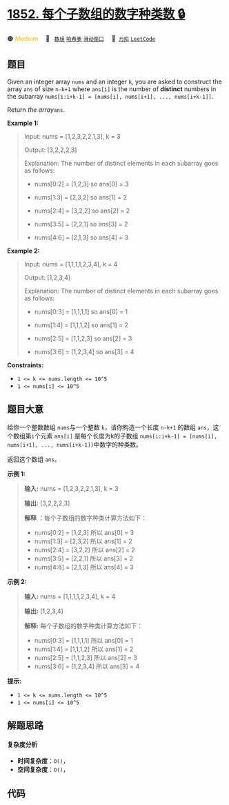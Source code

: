 # [1852. 每个子数组的数字种类数 🔒](https://2xiao.github.io/leetcode-js/problem/1852.html)

🟠 <font color=#ffb800>Medium</font>&emsp; 🔖&ensp; [`数组`](/tag/array.md) [`哈希表`](/tag/hash-table.md) [`滑动窗口`](/tag/sliding-window.md)&emsp; 🔗&ensp;[`力扣`](https://leetcode.cn/problems/distinct-numbers-in-each-subarray) [`LeetCode`](https://leetcode.com/problems/distinct-numbers-in-each-subarray)

## 题目

Given an integer array `nums` and an integer `k`, you are asked to construct
the array `ans` of size `n-k+1` where `ans[i]` is the number of **distinct**
numbers in the subarray `nums[i:i+k-1] = [nums[i], nums[i+1], ...,
nums[i+k-1]]`.

Return _the array_`ans`.



**Example 1:**

> 
> 
> Input: nums = [1,2,3,2,2,1,3], k = 3
> 
> 
> 
> Output: [3,2,2,2,3]
> 
> 
> 
> Explanation: The number of distinct elements in each subarray goes as follows:
> 
> 
> - nums[0:2] = [1,2,3] so ans[0] = 3
> 
> 
> - nums[1:3] = [2,3,2] so ans[1] = 2
> 
> 
> - nums[2:4] = [3,2,2] so ans[2] = 2
> 
> 
> - nums[3:5] = [2,2,1] so ans[3] = 2
> 
> 
> - nums[4:6] = [2,1,3] so ans[4] = 3
> 
> 

**Example 2:**

> 
> 
> Input: nums = [1,1,1,1,2,3,4], k = 4
> 
> 
> 
> Output: [1,2,3,4]
> 
> 
> 
> Explanation: The number of distinct elements in each subarray goes as follows:
> 
> 
> - nums[0:3] = [1,1,1,1] so ans[0] = 1
> 
> 
> - nums[1:4] = [1,1,1,2] so ans[1] = 2
> 
> 
> - nums[2:5] = [1,1,2,3] so ans[2] = 3
> 
> 
> - nums[3:6] = [1,2,3,4] so ans[3] = 4
> 
> 

**Constraints:**

  * `1 <= k <= nums.length <= 10^5`
  * `1 <= nums[i] <= 10^5`


## 题目大意

给你一个整数数组 `nums`与一个整数 `k`，请你构造一个长度 `n-k+1` 的数组 `ans`，这个数组第`i`个元素 `ans[i]`
是每个长度为k的子数组 `nums[i:i+k-1] = [nums[i], nums[i+1], ..., nums[i+k-1]]`中数字的种类数。

返回这个数组 `ans`。



**示例 1:**

> 
> 
> 
> 
> 
> **输入:** nums = [1,2,3,2,2,1,3], k = 3
> 
> **输出:** [3,2,2,2,3]
> 
> **解释** ：每个子数组的数字种类计算方法如下：
> - nums[0:2] = [1,2,3] 所以 ans[0] = 3
> - nums[1:3] = [2,3,2] 所以 ans[1] = 2
> - nums[2:4] = [3,2,2] 所以 ans[2] = 2
> - nums[3:5] = [2,2,1] 所以 ans[3] = 2
> - nums[4:6] = [2,1,3] 所以 ans[4] = 3
> 
> 

**示例  2:**

> 
> 
> 
> 
> 
> **输入:** nums = [1,1,1,1,2,3,4], k = 4
> 
> **输出:** [1,2,3,4]
> 
> **解释:** 每个子数组的数字种类计算方法如下：
> - nums[0:3] = [1,1,1,1] 所以 ans[0] = 1
> - nums[1:4] = [1,1,1,2] 所以 ans[1] = 2
> - nums[2:5] = [1,1,2,3] 所以 ans[2] = 3
> - nums[3:6] = [1,2,3,4] 所以 ans[3] = 4
> 
> 



**提示:**

  * `1 <= k <= nums.length <= 10^5`
  * `1 <= nums[i] <= 10^5`


## 解题思路

#### 复杂度分析

- **时间复杂度**：`O()`，
- **空间复杂度**：`O()`，

## 代码

```javascript

```